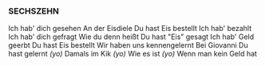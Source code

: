 ### SECHSZEHN
Ich hab' dich gesehen
An der Eisdiele
Du hast Eis bestellt
Ich hab' bezahlt
Ich hab' dich gefragt
Wie du denn heißt
Du hast "Eis" gesagt
Ich hab' Geld geerbt
Du hast Eis bestellt
Wir haben uns kennengelernt
Bei Giovanni
Du hast gelernt *(yo)*
Damals im Kik *(yo)*
Wie es ist *(yo)*
Wenn man kein Geld hat
